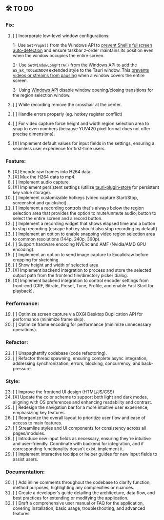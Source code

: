 ## 🛠️ TO DO

### **Fix:**
1. [ ] Incorporate low-level window configurations:

   1- Use `SetPropW()` from the Windows API to [prevent Shell's fullscreen auto-detection](https://github.com/tauri-apps/tauri/issues/7328#issuecomment-1632359368) and ensure taskbar z-order maintains its position even when the window occupies the entire screen.

   2- Use `SetWindowLongPtrA()` from the Windows API to add the `WS_EX_TOOLWINDOW` extended style to the Tauri window. This [prevents videos or streams from pausing](https://github.com/tauri-apps/tauri/issues/7401#issuecomment-1632395258) when a window covers the entire screen.

   3- Using [Windows API](https://github.com/tauri-apps/tauri/issues/3565) disable window opening/closing transitions for the region selection window.

2. [ ] While recording remove the crosshair at the center.
3. [ ] Handle errors properly (eg. hotkey register conflict)
4. [ ] For video capture force height and width region selection area to snap to even numbers (because YUV420 pixel format does not offer precise dimensions).
5. [X] Implement default values for input fields in the settings, ensuring a seamless user experience for first-time users.

### **Feature:**
6. [X] Encode raw frames into H264 data.
7. [X] Mux the H264 data to mp4.
8. [ ] Implement audio capture.
9. [X] Implement persistent settings (utilize [tauri-plugin-store](https://github.com/tauri-apps/tauri-plugin-store) for persistent key value storage).
10. [ ] Implement customizable hotkeys (video capture Start/Stop, screenshot and quickshot).
11. [ ] Implement a recording controls that's always below the region selection area that provides the option to mute/unmute audio, button to select the entire screen and a record button.
12. [ ] Implement a recording widget that shows elapsed time and a button to stop recording (escape hotkey should also stop recording by default) 
13. [ ] Implement an option to enable snapping video region selection area to common resolutions (144p, 240p, 360p).
14. [ ] Support hardware encoding NVEnc and AMF (Nvidia/AMD GPU encoding).
15. [ ] Implement an option to send image capture to Excalidraw before cropping for sketching.
16. [ ] Show height and width of selected area.
17. [X] Implement backend integration to process and store the selected output path from the frontend file/directory picker dialog.
18. [X] Implement backend integration to control encoder settings from front-end (CRF, Bitrate, Preset, Tune, Profile, and enable Fast Start for playback).

### **Performance:**
19. [ ] Optimize screen capture via DXGI Desktop Duplication API for performance (minimize frame skip).
20. [ ] Optimize frame encoding for performance (minimize unnecessary operations).

### **Refactor:**
21. [ ] Unspaghettify codebase (code refactoring).
22. [ ] Refactor thread spawning, ensuring complete async integration, addressing synchronization, errors, blocking, concurrency, and back-pressure.

### **Style:**
23. [ ] Improve the frontend UI design (HTML/JS/CSS)
24. [X] Update the color scheme to support both light and dark modes, aligning with OS preferences and enhancing readability and contrast.
25. [ ] Redesign the navigation bar for a more intuitive user experience, emphasizing key features.
26. [ ] Reorganize the overall layout to prioritize user flow and ease of access to main features.
27. [ ] Streamline styles and UI components for consistency across all pages/modules.
28. [ ] Introduce new input fields as necessary, ensuring they're intuitive and user-friendly. Coordinate with backend for integration, and if corresponding functionality doesn't exist, implement it.
29. [ ] Implement interactive tooltips or helper guides for new input fields to assist users.

### **Documentation:**

30. [ ] Add inline comments throughout the codebase to clarify function, method purposes, highlighting any complexities or nuances.
31. [ ] Create a developer's guide detailing the architecture, data flow, and best practices for extending or modifying the application.
32. [ ] Draft a comprehensive user manual or FAQ for the application, covering installation, basic usage, troubleshooting, and advanced features.
